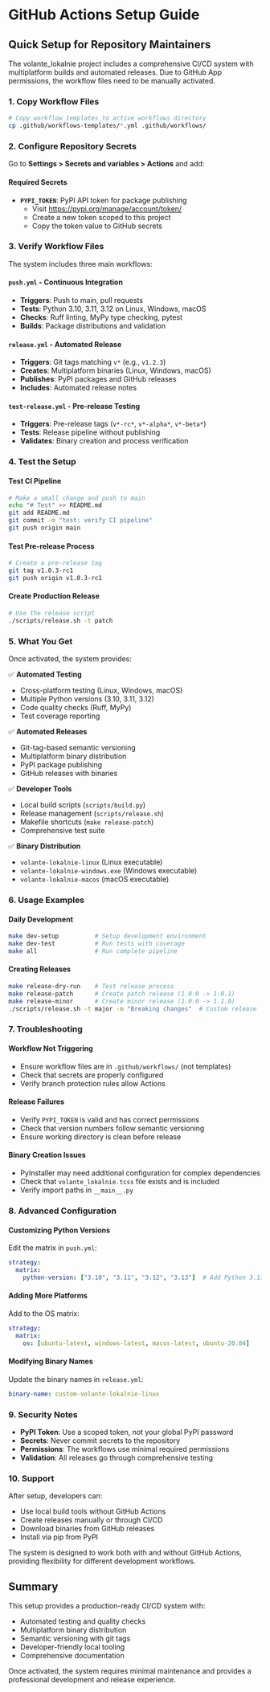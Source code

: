 # GitHub Actions Setup Guide

## Quick Setup for Repository Maintainers

The volante_lokalnie project includes a comprehensive CI/CD system with multiplatform builds and automated releases. Due to GitHub App permissions, the workflow files need to be manually activated.

### 1. Copy Workflow Files

```bash
# Copy workflow templates to active workflows directory
cp .github/workflows-templates/*.yml .github/workflows/
```

### 2. Configure Repository Secrets

Go to **Settings > Secrets and variables > Actions** and add:

#### Required Secrets
- **`PYPI_TOKEN`**: PyPI API token for package publishing
  - Visit https://pypi.org/manage/account/token/
  - Create a new token scoped to this project
  - Copy the token value to GitHub secrets

### 3. Verify Workflow Files

The system includes three main workflows:

#### `push.yml` - Continuous Integration
- **Triggers**: Push to main, pull requests
- **Tests**: Python 3.10, 3.11, 3.12 on Linux, Windows, macOS
- **Checks**: Ruff linting, MyPy type checking, pytest
- **Builds**: Package distributions and validation

#### `release.yml` - Automated Release
- **Triggers**: Git tags matching `v*` (e.g., `v1.2.3`)
- **Creates**: Multiplatform binaries (Linux, Windows, macOS)
- **Publishes**: PyPI packages and GitHub releases
- **Includes**: Automated release notes

#### `test-release.yml` - Pre-release Testing
- **Triggers**: Pre-release tags (`v*-rc*`, `v*-alpha*`, `v*-beta*`)
- **Tests**: Release pipeline without publishing
- **Validates**: Binary creation and process verification

### 4. Test the Setup

#### Test CI Pipeline
```bash
# Make a small change and push to main
echo "# Test" >> README.md
git add README.md
git commit -m "test: verify CI pipeline"
git push origin main
```

#### Test Pre-release Process
```bash
# Create a pre-release tag
git tag v1.0.3-rc1
git push origin v1.0.3-rc1
```

#### Create Production Release
```bash
# Use the release script
./scripts/release.sh -t patch
```

### 5. What You Get

Once activated, the system provides:

✅ **Automated Testing**
- Cross-platform testing (Linux, Windows, macOS)
- Multiple Python versions (3.10, 3.11, 3.12)
- Code quality checks (Ruff, MyPy)
- Test coverage reporting

✅ **Automated Releases**
- Git-tag-based semantic versioning
- Multiplatform binary distribution
- PyPI package publishing
- GitHub releases with binaries

✅ **Developer Tools**
- Local build scripts (`scripts/build.py`)
- Release management (`scripts/release.sh`)
- Makefile shortcuts (`make release-patch`)
- Comprehensive test suite

✅ **Binary Distribution**
- `volante-lokalnie-linux` (Linux executable)
- `volante-lokalnie-windows.exe` (Windows executable)
- `volante-lokalnie-macos` (macOS executable)

### 6. Usage Examples

#### Daily Development
```bash
make dev-setup          # Setup development environment
make dev-test           # Run tests with coverage
make all                # Run complete pipeline
```

#### Creating Releases
```bash
make release-dry-run    # Test release process
make release-patch      # Create patch release (1.0.0 -> 1.0.1)
make release-minor      # Create minor release (1.0.0 -> 1.1.0)
./scripts/release.sh -t major -m "Breaking changes"  # Custom release
```

### 7. Troubleshooting

#### Workflow Not Triggering
- Ensure workflow files are in `.github/workflows/` (not templates)
- Check that secrets are properly configured
- Verify branch protection rules allow Actions

#### Release Failures
- Verify `PYPI_TOKEN` is valid and has correct permissions
- Check that version numbers follow semantic versioning
- Ensure working directory is clean before release

#### Binary Creation Issues
- PyInstaller may need additional configuration for complex dependencies
- Check that `volante_lokalnie.tcss` file exists and is included
- Verify import paths in `__main__.py`

### 8. Advanced Configuration

#### Customizing Python Versions
Edit the matrix in `push.yml`:
```yaml
strategy:
  matrix:
    python-version: ["3.10", "3.11", "3.12", "3.13"]  # Add Python 3.13
```

#### Adding More Platforms
Add to the OS matrix:
```yaml
strategy:
  matrix:
    os: [ubuntu-latest, windows-latest, macos-latest, ubuntu-20.04]
```

#### Modifying Binary Names
Update the binary names in `release.yml`:
```yaml
binary-name: custom-volante-lokalnie-linux
```

### 9. Security Notes

- **PyPI Token**: Use a scoped token, not your global PyPI password
- **Secrets**: Never commit secrets to the repository
- **Permissions**: The workflows use minimal required permissions
- **Validation**: All releases go through comprehensive testing

### 10. Support

After setup, developers can:
- Use local build tools without GitHub Actions
- Create releases manually or through CI/CD
- Download binaries from GitHub releases
- Install via pip from PyPI

The system is designed to work both with and without GitHub Actions, providing flexibility for different development workflows.

## Summary

This setup provides a production-ready CI/CD system with:
- Automated testing and quality checks
- Multiplatform binary distribution
- Semantic versioning with git tags
- Developer-friendly local tooling
- Comprehensive documentation

Once activated, the system requires minimal maintenance and provides a professional development and release experience.